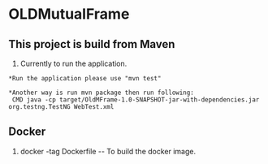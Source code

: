 # OLDMutualFrame

## This project is build from Maven

  1. Currently to run the application.
  
    *Run the application please use "mvn test"
    
    *Another way is run mvn package then run following:
     CMD java -cp target/OldMFrame-1.0-SNAPSHOT-jar-with-dependencies.jar org.testng.TestNG WebTest.xml

   
   ## Docker
   1. docker -tag Dockerfile -- To build the docker image.
   
   
   
   
